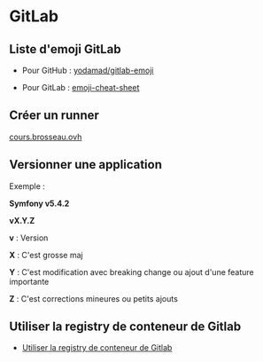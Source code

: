 # GitLab

## Liste d'emoji GitLab

- Pour GitHub : [yodamad/gitlab-emoji](https://github.com/yodamad/gitlab-emoji)

- Pour GitLab : [emoji-cheat-sheet](https://www.webfx.com/tools/emoji-cheat-sheet/)

## Créer un runner 

[cours.brosseau.ovh](https://cours.brosseau.ovh/tp/ci/gitlab/runner.html)

## Versionner une application

Exemple :

**Symfony v5.4.2**

**vX.Y.Z**

**v** : Version

**X** : C'est grosse maj

**Y** : C'est modification avec breaking change ou ajout d'une feature importante

**Z** : C'est corrections mineures ou petits ajouts

## Utiliser la registry de conteneur de Gitlab

- [Utiliser la registry de conteneur de Gitlab](https://blog.stephane-robert.info/post/gitlab-container-docker-registry/)

